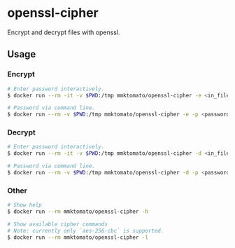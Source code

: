 # openssl-cipher
Encrypt and decrypt files with openssl.

## Usage

### Encrypt
```bash
# Enter password interactively.
$ docker run --rm -it -v $PWD:/tmp mmktomato/openssl-cipher -e <in_file> <out_file>

# Password via command line.
$ docker run --rm -v $PWD:/tmp mmktomato/openssl-cipher -e -p <password> <in_file> <out_file>
```

### Decrypt
```bash
# Enter password interactively.
$ docker run --rm -it -v $PWD:/tmp mmktomato/openssl-cipher -d <in_file> <out_file>

# Password via command line.
$ docker run --rm -v $PWD:/tmp mmktomato/openssl-cipher -d -p <password> <in_file> <out_file>
```

### Other
```bash
# Show help
$ docker run --rm mmktomato/openssl-cipher -h

# Show available cipher commands
# Note: currently only `aes-256-cbc` is supported.
$ docker run --rm mmktomato/openssl-cipher -l
```
